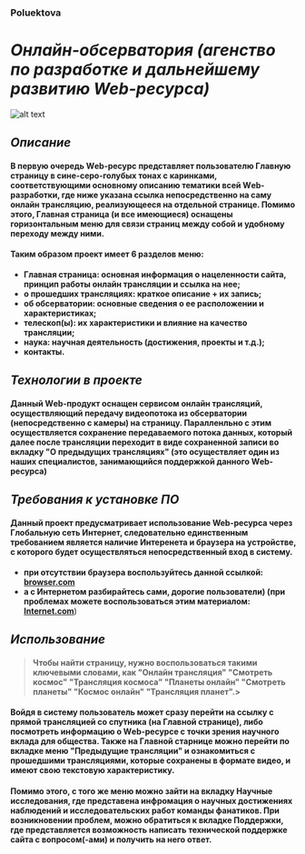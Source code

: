 ### Poluektova
# *Онлайн-обсерватория (агенство по разработке и дальнейшему развитию Web-ресурса)*
![alt text](https://new-science.ru/wp-content/uploads/2019/09/88585-12.jpg)
## *Описание*
#### **В первую очередь Wеb-ресурс представляет пользователю Главную страницу в сине-серо-голубых тонах с каринками, соответствующими основному описанию тематики всей Wеb-разработки, где ниже указана ссылка непосредственно на саму онлайн трансляцию, реализующееся на отдельной странице. Помимо этого, Главная страница (и все имеющиеся) оснащены горизонтальным меню для связи страниц между собой и удобному переходу между ними.** 
#### **Таким образом проект имеет 6 разделов меню:** 
- **Главная страница: основная информация о нацеленности сайта, принцип
работы онлайн трансляции и ссылка на нее;** 
- **о прошедших трансляциях: краткое описание + их запись;** 
- **об обсерватории: основные сведения о ее расположении и
характеристиках;** 
- **телескоп(ы): их характеристики и влияние на качество трансляции;** 
- **наука: научная деятельность (достижения, проекты и т.д.);** 
- **контакты.** 
## *Технологии в проекте*
#### **Данный Wеb-продукт оснащен сервисом онлайн трансляций, осуществляющий передачу видеопотока из обсерватории (непосредственно с камеры) на страницу. Паралленльно с этим осуществляется сохранение передаваемого потока данных, который далее после трансляции переходит в виде сохраненной записи во вкладку "О предыдущих трансляциях" (это осуществляет один из наших специалистов, занимающийся поддержкой данного  Wеb-ресурса)**
## *Требования к установке ПО*
 #### **Данный проект предусматривает использование Web-ресурса через Глобальную сеть Интернет, следовательно единственным требованием является наличие Интеренета и браузера на устройстве, с которого будет осуществляться непосредственный вход в систему.**
- **при отсутствии браузера воспользуйтесь данной ссылкой: [browser.com](https://allbrowsers.ru/)**
- **а с Интернетом разбирайтесь сами, дорогие пользователи) (при проблемах можете воспользоваться этим материалом:  [Internet.com](https://habr.com/ru/post/531082/)**)
## *Использование*
> #### **Чтобы найти страницу, нужно воспользоваться такими ключевыми словами, как "Онлайн трансляция" "Смотреть космос" "Трансляция космоса" "Планеты онлайн" "Смотреть планеты" "Космос онлайн" "Трансляция планет".**> 
#### **Войдя в систему пользователь может сразу перейти на ссылку с прямой трансляцией со спутника (на Главной странице), либо посмотреть информацию о Wеb-ресурсе с точки зрения научного вклада для общества. Также на Главной старнице можно перейти по вкладке меню "Предыдущие трансляции" и ознакомиться с прошедшими трансляциями, которые сохранены в формате видео, и имеют свою текстовую характеристику.**
#### **Помимо этого, с того же меню можно зайти на вкладку Научные исследования, где представена инфромация о научных достижениях наблюдений и исследовательских работ команды фанатиков. При возникновении проблем, можно обратиться к вкладке Поддержки, где представляется возможность написать технической поддержке сайта с вопросом(-ами) и получить на него ответ.**


